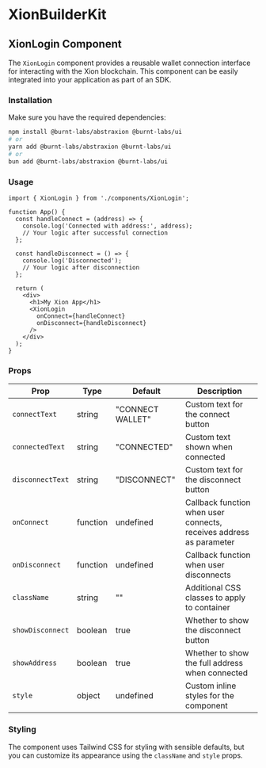 # XionBuilderKit
## XionLogin Component

The `XionLogin` component provides a reusable wallet connection interface for interacting with the Xion blockchain. This component can be easily integrated into your application as part of an SDK.

### Installation

Make sure you have the required dependencies:

```bash
npm install @burnt-labs/abstraxion @burnt-labs/ui
# or
yarn add @burnt-labs/abstraxion @burnt-labs/ui
# or
bun add @burnt-labs/abstraxion @burnt-labs/ui
```

### Usage

```tsx
import { XionLogin } from './components/XionLogin';

function App() {
  const handleConnect = (address) => {
    console.log('Connected with address:', address);
    // Your logic after successful connection
  };

  const handleDisconnect = () => {
    console.log('Disconnected');
    // Your logic after disconnection
  };

  return (
    <div>
      <h1>My Xion App</h1>
      <XionLogin
        onConnect={handleConnect}
        onDisconnect={handleDisconnect}
      />
    </div>
  );
}
```

### Props

| Prop | Type | Default | Description |
|------|------|---------|-------------|
| `connectText` | string | "CONNECT WALLET" | Custom text for the connect button |
| `connectedText` | string | "CONNECTED" | Custom text shown when connected |
| `disconnectText` | string | "DISCONNECT" | Custom text for the disconnect button |
| `onConnect` | function | undefined | Callback function when user connects, receives address as parameter |
| `onDisconnect` | function | undefined | Callback function when user disconnects |
| `className` | string | "" | Additional CSS classes to apply to container |
| `showDisconnect` | boolean | true | Whether to show the disconnect button |
| `showAddress` | boolean | true | Whether to show the full address when connected |
| `style` | object | undefined | Custom inline styles for the component |

### Styling

The component uses Tailwind CSS for styling with sensible defaults, but you can customize its appearance using the `className` and `style` props.
